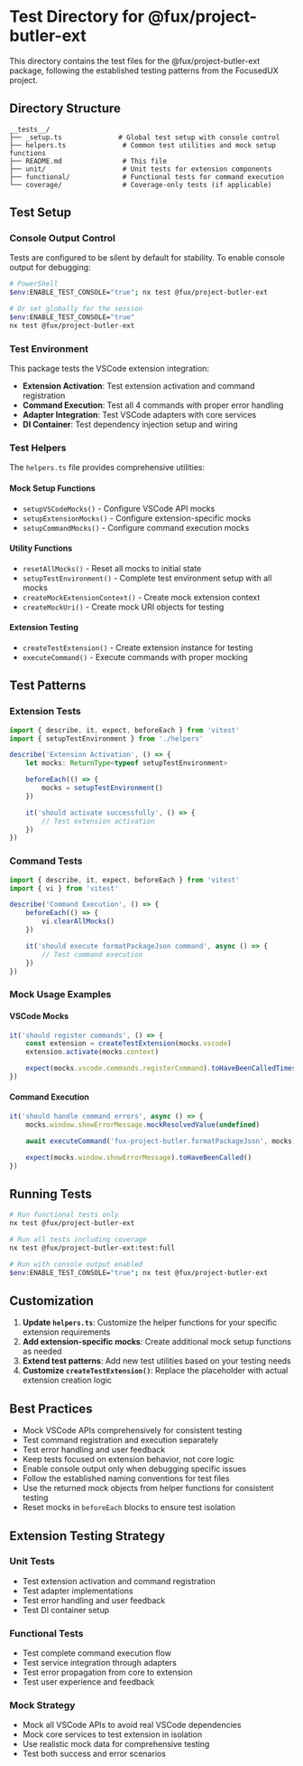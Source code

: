 # Test Directory for @fux/project-butler-ext

This directory contains the test files for the @fux/project-butler-ext package, following the established testing patterns from the FocusedUX project.

## Directory Structure

```
__tests__/
├── _setup.ts              # Global test setup with console control
├── helpers.ts              # Common test utilities and mock setup functions
├── README.md               # This file
├── unit/                   # Unit tests for extension components
├── functional/             # Functional tests for command execution
└── coverage/               # Coverage-only tests (if applicable)
```

## Test Setup

### Console Output Control

Tests are configured to be silent by default for stability. To enable console output for debugging:

```bash
# PowerShell
$env:ENABLE_TEST_CONSOLE="true"; nx test @fux/project-butler-ext

# Or set globally for the session
$env:ENABLE_TEST_CONSOLE="true"
nx test @fux/project-butler-ext
```

### Test Environment

This package tests the VSCode extension integration:

- **Extension Activation**: Test extension activation and command registration
- **Command Execution**: Test all 4 commands with proper error handling
- **Adapter Integration**: Test VSCode adapters with core services
- **DI Container**: Test dependency injection setup and wiring

### Test Helpers

The `helpers.ts` file provides comprehensive utilities:

#### Mock Setup Functions

- `setupVSCodeMocks()` - Configure VSCode API mocks
- `setupExtensionMocks()` - Configure extension-specific mocks
- `setupCommandMocks()` - Configure command execution mocks

#### Utility Functions

- `resetAllMocks()` - Reset all mocks to initial state
- `setupTestEnvironment()` - Complete test environment setup with all mocks
- `createMockExtensionContext()` - Create mock extension context
- `createMockUri()` - Create mock URI objects for testing

#### Extension Testing

- `createTestExtension()` - Create extension instance for testing
- `executeCommand()` - Execute commands with proper mocking

## Test Patterns

### Extension Tests

```typescript
import { describe, it, expect, beforeEach } from 'vitest'
import { setupTestEnvironment } from './helpers'

describe('Extension Activation', () => {
    let mocks: ReturnType<typeof setupTestEnvironment>

    beforeEach(() => {
        mocks = setupTestEnvironment()
    })

    it('should activate successfully', () => {
        // Test extension activation
    })
})
```

### Command Tests

```typescript
import { describe, it, expect, beforeEach } from 'vitest'
import { vi } from 'vitest'

describe('Command Execution', () => {
    beforeEach(() => {
        vi.clearAllMocks()
    })

    it('should execute formatPackageJson command', async () => {
        // Test command execution
    })
})
```

### Mock Usage Examples

#### VSCode Mocks

```typescript
it('should register commands', () => {
    const extension = createTestExtension(mocks.vscode)
    extension.activate(mocks.context)

    expect(mocks.vscode.commands.registerCommand).toHaveBeenCalledTimes(4)
})
```

#### Command Execution

```typescript
it('should handle command errors', async () => {
    mocks.window.showErrorMessage.mockResolvedValue(undefined)

    await executeCommand('fux-project-butler.formatPackageJson', mocks)

    expect(mocks.window.showErrorMessage).toHaveBeenCalled()
})
```

## Running Tests

```bash
# Run functional tests only
nx test @fux/project-butler-ext

# Run all tests including coverage
nx test @fux/project-butler-ext:test:full

# Run with console output enabled
$env:ENABLE_TEST_CONSOLE="true"; nx test @fux/project-butler-ext
```

## Customization

1. **Update `helpers.ts`**: Customize the helper functions for your specific extension requirements
2. **Add extension-specific mocks**: Create additional mock setup functions as needed
3. **Extend test patterns**: Add new test utilities based on your testing needs
4. **Customize `createTestExtension()`**: Replace the placeholder with actual extension creation logic

## Best Practices

- Mock VSCode APIs comprehensively for consistent testing
- Test command registration and execution separately
- Test error handling and user feedback
- Keep tests focused on extension behavior, not core logic
- Enable console output only when debugging specific issues
- Follow the established naming conventions for test files
- Use the returned mock objects from helper functions for consistent testing
- Reset mocks in `beforeEach` blocks to ensure test isolation

## Extension Testing Strategy

### Unit Tests

- Test extension activation and command registration
- Test adapter implementations
- Test error handling and user feedback
- Test DI container setup

### Functional Tests

- Test complete command execution flow
- Test service integration through adapters
- Test error propagation from core to extension
- Test user experience and feedback

### Mock Strategy

- Mock all VSCode APIs to avoid real VSCode dependencies
- Mock core services to test extension in isolation
- Use realistic mock data for comprehensive testing
- Test both success and error scenarios
